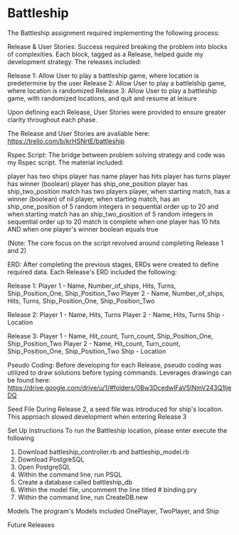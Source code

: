 # Battleship

The Battleship assignment required implementing the following process:  

Release & User Stories: Success required breaking the problem into blocks of complexities. Each block, tagged as a Release, helped guide my development strategy. The releases included:

Release 1: Allow User to play a battleship game, where location is predetermine by the user
Release 2: Allow User to play a battlelship game, where location is randomized
Release 3: Allow User to play a battleship game, with randomized locations, and quit and resume at leisure 

Upon defining each Release, User Stories were provided to ensure greater clarity throughout each phase. 

The Release and User Stories are avaliable here: https://trello.com/b/krHSNrtE/battleship

Rspec Script: The bridge between problem solving strategy and code was my Rspec script. The material included: 

player has two ships 
player has name
player has hits
player has turns
player has winner (boolean)
player has ship_one_position
player has ship_two_position
match has two players 
player, when starting match, has a winner (boolean) of nil 
player, when starting match, has an ship_one_position of 5 random integers in sequential order up to 20 and when starting match has an ship_two_position of 5 random integers in sequential order up to 20 
match is complete when one player has 10 hits AND when one player's winner boolean equals true

(Note: The core focus on the script revolved around completing Release 1 and 2)


ERD: After completing the previous stages, ERDs were created to define required data. Each Release's ERD included the following:

Release 1: 
Player 1 - Name, Number_of_ships, Hits, Turns, Ship_Position_One, Ship_Position_Two
Player 2 - Name, Number_of_ships, Hits, Turns, Ship_Position_One, Ship_Position_Two


Release 2:
Player 1 - Name, Hits, Turns
Player 2 - Name, Hits, Turns
Ship - Location 

Release 3:
Player 1 - Name, Hit_count, Turn_count, Ship_Position_One, Ship_Position_Two
Player 2 - Name, Hit_count, Turn_count, Ship_Position_One, Ship_Position_Two
Ship - Location 

Pseudo Coding: Before developing for each Release, pseudo coding was utilized to draw solutions before typing commands. Leverages drawings can be found here: https://drive.google.com/drive/u/1/#folders/0Bw3DcedwlFaVSlNmV243Q1ljeDQ


Seed File
During Release 2, a seed file was introduced for ship's locaiton. This approach slowed development when entering Release 3

Set Up Instructions
To run the Battleship location, please enter execute the following
1) Download battleship_controller.rb and battleship_model.rb
2) Download PostgreSQL
3) Open PostgreSQL
4) Within the command line, run PSQL
5) Create a database called battleship_db
6) Within the model file, uncomment the line titled # binding.pry
7) Within the command line, run CreateDB.new 

Models
The program's Models included OnePlayer, TwoPlayer, and Ship

Future Releases

